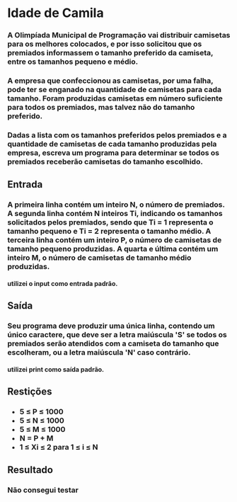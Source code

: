 # Idade de Camila
### <p>A Olimpíada Municipal de Programação vai distribuir camisetas para os melhores colocados, e por isso solicitou que os premiados informassem o tamanho preferido da camiseta, entre os tamanhos pequeno e médio.</p>
### <p>A empresa que confeccionou as camisetas, por uma falha, pode ter se enganado na quantidade de camisetas para cada tamanho. Foram produzidas camisetas em número suficiente para todos os premiados, mas talvez não do tamanho preferido.</p>
### <p>Dadas a lista com os tamanhos preferidos pelos premiados e a quantidade de camisetas de cada tamanho produzidas pela empresa, escreva um programa para determinar se todos os premiados receberão camisetas do tamanho escolhido.</p>
## Entrada
### <p>A primeira linha contém um inteiro N, o número de premiados. A segunda linha contém N inteiros Ti, indicando os tamanhos solicitados pelos premiados, sendo que Ti = 1 representa o tamanho pequeno e Ti = 2 representa o tamanho médio. A terceira linha contém um inteiro P, o número de camisetas de tamanho pequeno produzidas. A quarta e última contém um inteiro M, o número de camisetas de tamanho médio produzidas.</p>
#### utilizei o input como entrada padrão.
## Saída
### <p>Seu programa deve produzir uma única linha, contendo um único caractere, que deve ser a letra maiúscula 'S' se todos os premiados serão atendidos com a camiseta do tamanho que escolheram, ou a letra maiúscula 'N' caso contrário.</p>
#### utilizei print como saída padrão.
## Restições 
### <ul><li>5 ≤ P ≤ 1000</li> <li>5 ≤ N ≤ 1000</li> <li>5 ≤ M ≤ 1000</li> <li>N = P + M</li> <li>1 ≤ Xi ≤ 2 para 1 ≤ i ≤ N</li></ul>
## Resultado 
### Não consegui testar
